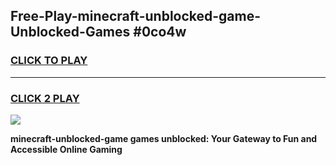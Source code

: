 
## Free-Play-minecraft-unblocked-game-Unblocked-Games #0co4w
<h3>
<a href="https://news.freeplayer.one?title=minecraft-unblocked-game&ref=8M">CLICK TO PLAY</a></h3>
<hr>

<h3>
<a href="https://news.freeplayer.one?title=minecraft-unblocked-game&ref=8M">CLICK 2 PLAY</a>
  
</h3>

<a href="https://news.freeplayer.one?title=minecraft-unblocked-game&ref=8M"><img src="https://clearcache.store/games.png"></a>


**minecraft-unblocked-game games unblocked: Your Gateway to Fun and Accessible Online Gaming**
